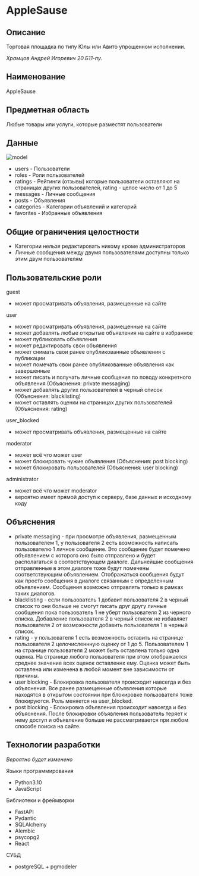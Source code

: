 # AppleSause

## Описание
Торговая площадка по типу Юлы или Авито упрощенном исполнении.

*Храмцов Андрей Игоревич 20.Б11-пу.*

## Наименование
AppleSause

## Предметная область
Любые товары или услуги, которые разместят пользователи

## Данные
![model](https://user-images.githubusercontent.com/73282986/199476953-7df0af07-23e4-4146-887d-19f45a31b48b.png)
- users - Пользователи
- roles - Роли пользователей
- ratings - Рейтинги (отзывы) которые пользователи оставляют на страницах других пользователей, rating - целое число от 1 до 5
- messages - Личные сообщения
- posts - Объявления
- categories - Категории объявлений и категорий
- favorites - Избранные объявления

## Общие ограничения целостности
- Категории нельзя редактировать никому кроме администраторов
- Личные сообщения между двумя пользователями доступны только этим двум пользователям

## Пользовательские роли

guest
- может просматривать объявления, размещенные на сайте

user
- может просматривать объявления, размещенные на сайте
- может добавлять любые открытые объявления на сайте в избранное
- может публиковать объявления
- может редактировать свои объявления
- может снимать свои ранее опубликованные объявления с публикации
- может помечать свои ранее опубликованные объявления как завершенные
- может писать и получать личные сообщения по поводу конкретного объявления (Объяснения: private messaging)
- может добавлять других пользователей в черный список (Объяснения: blacklisting)
- может оставлять оценки на страницах других пользователей (Объяснения: rating)

user_blocked
- может просматривать объявления, размещенные на сайте

moderator
- может всё что может user
- может блокировать чужие объявления (Объяснения: post blocking)
- может блокировать пользователей (Объяснения: user blocking)

administrator
- может всё что может moderator
- вероятно имеет прямой доступ к серверу, базе данных и исходному коду

## Объяснения
- private messaging - при просмотре объявления, размещенным пользователем 1, у пользователя 2 есть возможность написать пользователю 1 личное сообщение. Это сообщение будет помечено объявлением с которого оно было отправлено и будет располагаться в соответствующем диалоге. Дальнейшие сообщения отправленные в этом диалоге тоже будут помечены соответствующим объявлением. Отображаться сообщения будут как просто сообщения в диалоге связанным с определенным объявлением. Сообщения возможно отправлять только в рамках таких диалогов.
- blacklisting - если пользователь 1 добавит пользователя 2 в черный список то они больше не смогут писать друг другу личные сообщения пока пользователь 1 не уберт пользователя 2 из черного списка. Добавление пользователя 2 в черный список не избавляет пользователя 2 от возможности добавить пользователя 1 в черный список.
- rating - у пользователя 1 есть возможность оставить на странице пользователя 2 целочисленнную оценку от 1 до 5. Пользователем 1 на странице пользователя 2 может быть оставлена только одна оценка. На странице любого пользователя при этом отображается среднее значение всех оценок оставленнх ему.
Оценка может быть оставлена или изменена в любой момент вне зависимости от причины.
- user blocking - Блокировка пользователя происходит навсегда и без объяснения. Все ранее размещенные объявления которые находятся в открытом состоянии при блокировке пользователя тоже блокируются. Роль меняется на user_blocked.
- post blocking - Блокировка объявления происходит навсегда и без объяснения. После блокировки объявления пользователь теряет к нему доступ и объявление больше не рассматривается при любом способе поиска на сайте.

## Технологии разработки

*Вероятно будет изменено*

Языки программирования
- Python3.10
- JavaScript

Библиотеки и фреймворки
- FastAPI
- Pydantic
- SQLAlchemy
- Alembic
- psycopg2
- React

СУБД
- postgreSQL + pgmodeler
